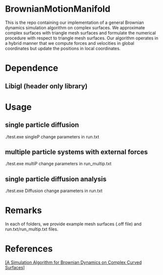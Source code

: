 # BrownianMotionManifold

This is the repo containing our implementation of a general Brownian dynamics simulation algorithm on complex surfaces. We approximate complex surfaces with triangle mesh surfaces and formulate the numerical procedure with respect to triangle mesh surfaces. 
Our algorithm operates in a hybrid manner that we compute forces and velocities in global coordinates but update the positions in local coordinates. 

# Dependence
## Libigl (header only library)



# Usage

## single particle diffusion
./test.exe singleP
change parameters in run.txt

## multiple particle systems with external forces
./test.exe multiP
change parameters in run_multip.txt

## single particle diffusion analysis
./test.exe Diffusion
change parameters in run.txt


# Remarks

In each of folders, we provide example mesh surfaces (.off file) and run.txt/run_multip.txt files.

# References

[[A Simulation Algorithm for Brownian Dynamics on Complex Curved Surfaces]](https://arxiv.org/abs/1908.07166)
